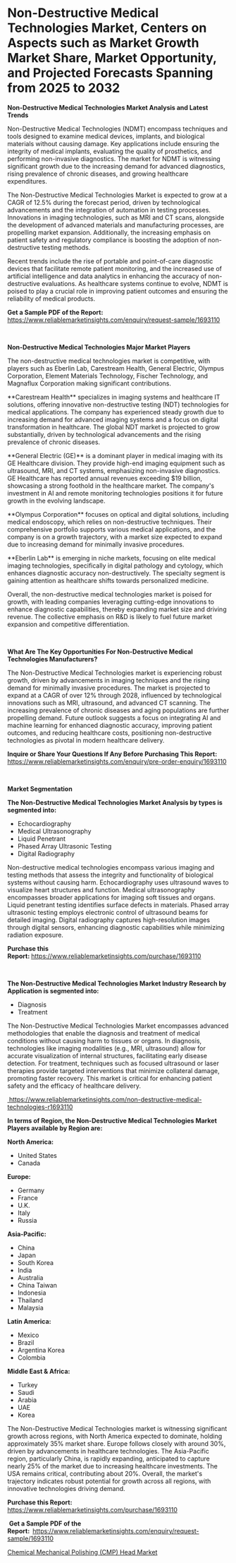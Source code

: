 <p><h1>Non-Destructive Medical Technologies Market, Centers on Aspects such as Market Growth Market Share, Market Opportunity, and Projected Forecasts Spanning from 2025 to 2032</h1></p><p><strong>Non-Destructive Medical Technologies Market Analysis and Latest Trends</strong></p>
<p><p>Non-Destructive Medical Technologies (NDMT) encompass techniques and tools designed to examine medical devices, implants, and biological materials without causing damage. Key applications include ensuring the integrity of medical implants, evaluating the quality of prosthetics, and performing non-invasive diagnostics. The market for NDMT is witnessing significant growth due to the increasing demand for advanced diagnostics, rising prevalence of chronic diseases, and growing healthcare expenditures.</p><p>The Non-Destructive Medical Technologies Market is expected to grow at a CAGR of 12.5% during the forecast period, driven by technological advancements and the integration of automation in testing processes. Innovations in imaging technologies, such as MRI and CT scans, alongside the development of advanced materials and manufacturing processes, are propelling market expansion. Additionally, the increasing emphasis on patient safety and regulatory compliance is boosting the adoption of non-destructive testing methods. </p><p>Recent trends include the rise of portable and point-of-care diagnostic devices that facilitate remote patient monitoring, and the increased use of artificial intelligence and data analytics in enhancing the accuracy of non-destructive evaluations. As healthcare systems continue to evolve, NDMT is poised to play a crucial role in improving patient outcomes and ensuring the reliability of medical products.</p></p>
<p><strong>Get a Sample PDF of the Report:&nbsp;</strong> <a href="https://www.reliablemarketinsights.com/enquiry/request-sample/1693110?utm_campaign=1894&utm_medium=2&utm_source=Github&utm_content=ia&utm_term=08012025&utm_id=non-destructive-medical-technologies">https://www.reliablemarketinsights.com/enquiry/request-sample/1693110</a></p>
<p>&nbsp;</p>
<p><strong>Non-Destructive Medical Technologies Major Market Players</strong></p>
<p><p>The non-destructive medical technologies market is competitive, with players such as Eberlin Lab, Carestream Health, General Electric, Olympus Corporation, Element Materials Technology, Fischer Technology, and Magnaflux Corporation making significant contributions.</p><p>**Carestream Health** specializes in imaging systems and healthcare IT solutions, offering innovative non-destructive testing (NDT) technologies for medical applications. The company has experienced steady growth due to increasing demand for advanced imaging systems and a focus on digital transformation in healthcare. The global NDT market is projected to grow substantially, driven by technological advancements and the rising prevalence of chronic diseases.</p><p>**General Electric (GE)** is a dominant player in medical imaging with its GE Healthcare division. They provide high-end imaging equipment such as ultrasound, MRI, and CT systems, emphasizing non-invasive diagnostics. GE Healthcare has reported annual revenues exceeding $19 billion, showcasing a strong foothold in the healthcare market. The company's investment in AI and remote monitoring technologies positions it for future growth in the evolving landscape.</p><p>**Olympus Corporation** focuses on optical and digital solutions, including medical endoscopy, which relies on non-destructive techniques. Their comprehensive portfolio supports various medical applications, and the company is on a growth trajectory, with a market size expected to expand due to increasing demand for minimally invasive procedures.</p><p>**Eberlin Lab** is emerging in niche markets, focusing on elite medical imaging technologies, specifically in digital pathology and cytology, which enhances diagnostic accuracy non-destructively. The specialty segment is gaining attention as healthcare shifts towards personalized medicine.</p><p>Overall, the non-destructive medical technologies market is poised for growth, with leading companies leveraging cutting-edge innovations to enhance diagnostic capabilities, thereby expanding market size and driving revenue. The collective emphasis on R&D is likely to fuel future market expansion and competitive differentiation.</p></p>
<p>&nbsp;</p>
<p><strong>What Are The Key Opportunities For Non-Destructive Medical Technologies Manufacturers?</strong></p>
<p><p>The Non-Destructive Medical Technologies market is experiencing robust growth, driven by advancements in imaging techniques and the rising demand for minimally invasive procedures. The market is projected to expand at a CAGR of over 12% through 2028, influenced by technological innovations such as MRI, ultrasound, and advanced CT scanning. The increasing prevalence of chronic diseases and aging populations are further propelling demand. Future outlook suggests a focus on integrating AI and machine learning for enhanced diagnostic accuracy, improving patient outcomes, and reducing healthcare costs, positioning non-destructive technologies as pivotal in modern healthcare delivery.</p></p>
<p><strong>Inquire or Share Your Questions If Any Before Purchasing This Report:</strong> <a href="https://www.reliablemarketinsights.com/enquiry/pre-order-enquiry/1693110?utm_campaign=1894&utm_medium=2&utm_source=Github&utm_content=ia&utm_term=08012025&utm_id=non-destructive-medical-technologies">https://www.reliablemarketinsights.com/enquiry/pre-order-enquiry/1693110</a></p>
<p>&nbsp;</p>
<p><strong>Market Segmentation</strong></p>
<p><strong>The Non-Destructive Medical Technologies Market Analysis by types is segmented into:</strong></p>
<p><ul><li>Echocardiography</li><li>Medical Ultrasonography</li><li>Liquid Penetrant</li><li>Phased Array Ultrasonic Testing</li><li>Digital Radiography</li></ul></p>
<p><p>Non-destructive medical technologies encompass various imaging and testing methods that assess the integrity and functionality of biological systems without causing harm. Echocardiography uses ultrasound waves to visualize heart structures and function. Medical ultrasonography encompasses broader applications for imaging soft tissues and organs. Liquid penetrant testing identifies surface defects in materials. Phased array ultrasonic testing employs electronic control of ultrasound beams for detailed imaging. Digital radiography captures high-resolution images through digital sensors, enhancing diagnostic capabilities while minimizing radiation exposure.</p></p>
<p><strong>Purchase this Report:&nbsp;</strong><a href="https://www.reliablemarketinsights.com/purchase/1693110?utm_campaign=1894&utm_medium=2&utm_source=Github&utm_content=ia&utm_term=08012025&utm_id=non-destructive-medical-technologies">https://www.reliablemarketinsights.com/purchase/1693110</a></p>
<p>&nbsp;</p>
<p><strong>The Non-Destructive Medical Technologies Market Industry Research by Application is segmented into:</strong></p>
<p><ul><li>Diagnosis</li><li>Treatment</li></ul></p>
<p><p>The Non-Destructive Medical Technologies Market encompasses advanced methodologies that enable the diagnosis and treatment of medical conditions without causing harm to tissues or organs. In diagnosis, technologies like imaging modalities (e.g., MRI, ultrasound) allow for accurate visualization of internal structures, facilitating early disease detection. For treatment, techniques such as focused ultrasound or laser therapies provide targeted interventions that minimize collateral damage, promoting faster recovery. This market is critical for enhancing patient safety and the efficacy of healthcare delivery.</p></p>
<p><a href="https://www.reliablemarketinsights.com/non-destructive-medical-technologies-r1693110?utm_campaign=1894&utm_medium=2&utm_source=Github&utm_content=ia&utm_term=08012025&utm_id=non-destructive-medical-technologies">&nbsp;https://www.reliablemarketinsights.com/non-destructive-medical-technologies-r1693110</a></p>
<p><strong>In terms of Region, the Non-Destructive Medical Technologies Market Players available by Region are:</strong></p>
<p>
    <p> <strong> North America: </strong>
        <ul>
            <li>United States</li>
            <li>Canada</li>
        </ul>
        </p> 
    <p> <strong> Europe: </strong>
        <ul>
            <li>Germany</li>
            <li>France</li>
            <li>U.K.</li>
            <li>Italy</li>
            <li>Russia</li>
        </ul>
        </p> 
    <p> <strong> Asia-Pacific: </strong>
        <ul>
            <li>China</li>
            <li>Japan</li>
            <li>South Korea</li>
            <li>India</li>
            <li>Australia</li>
            <li>China Taiwan</li>
            <li>Indonesia</li>
            <li>Thailand</li>
            <li>Malaysia</li>
        </ul>
        </p> 
    <p> <strong> Latin America: </strong>
        <ul>
            <li>Mexico</li>
            <li>Brazil</li>
            <li>Argentina Korea</li>
            <li>Colombia</li>
        </ul>
        </p> 
    <p> <strong> Middle East & Africa: </strong>
        <ul>
            <li>Turkey</li>
            <li>Saudi</li>
            <li>Arabia</li>
            <li>UAE</li>
            <li>Korea</li>
        </ul>
    </p>
    </p>
<p><p>The Non-Destructive Medical Technologies market is witnessing significant growth across regions, with North America expected to dominate, holding approximately 35% market share. Europe follows closely with around 30%, driven by advancements in healthcare technologies. The Asia-Pacific region, particularly China, is rapidly expanding, anticipated to capture nearly 25% of the market due to increasing healthcare investments. The USA remains critical, contributing about 20%. Overall, the market's trajectory indicates robust potential for growth across all regions, with innovative technologies driving demand.</p></p>
<p><strong>Purchase this Report: </strong><a href="https://www.reliablemarketinsights.com/purchase/1693110?utm_campaign=1894&utm_medium=2&utm_source=Github&utm_content=ia&utm_term=08012025&utm_id=non-destructive-medical-technologies">https://www.reliablemarketinsights.com/purchase/1693110</a></p>
<p>&nbsp;<strong>Get a Sample PDF of the Report:&nbsp;&nbsp;</strong><a href="https://www.reliablemarketinsights.com/enquiry/request-sample/1693110?utm_campaign=1894&utm_medium=2&utm_source=Github&utm_content=ia&utm_term=08012025&utm_id=non-destructive-medical-technologies">https://www.reliablemarketinsights.com/enquiry/request-sample/1693110</a></p>
<p><strong></strong></p>
<p><p><a href="https://github.com/marloy8/Market-Research-Report-List-6/blob/main/chemical-mechanical-polishing-cmp-head-market.md?utm_campaign=1894&utm_medium=2&utm_source=Github&utm_content=ia&utm_term=08012025&utm_id=non-destructive-medical-technologies">Chemical Mechanical Polishing (CMP) Head Market</a></p></p>